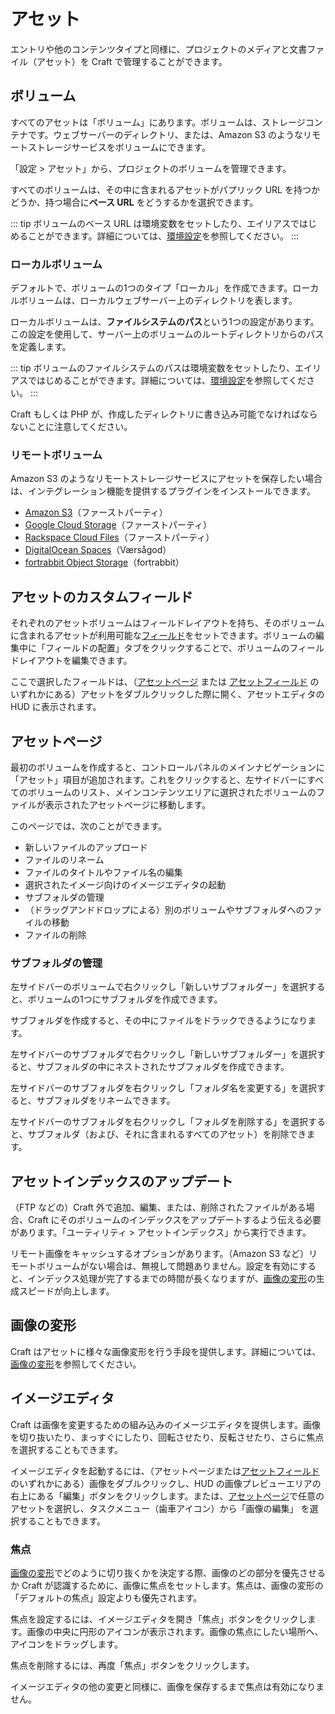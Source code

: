 # アセット

エントリや他のコンテンツタイプと同様に、プロジェクトのメディアと文書ファイル（アセット）を Craft で管理することができます。

## ボリューム

すべてのアセットは「ボリューム」にあります。ボリュームは、ストレージコンテナです。ウェブサーバーのディレクトリ、または、Amazon S3 のようなリモートストレージサービスをボリュームにできます。

「設定 > アセット」から、プロジェクトのボリュームを管理できます。

すべてのボリュームは、その中に含まれるアセットがパプリック URL を持つかどうか、持つ場合に**ベース URL** をどうするかを選択できます。

::: tip ボリュームのベース URL は環境変数をセットしたり、エイリアスではじめることができます。詳細については、[環境設定](config/environments.md)を参照してください。 :::

### ローカルボリューム

デフォルトで、ボリュームの1つのタイプ「ローカル」を作成できます。ローカルボリュームは、ローカルウェブサーバー上のディレクトリを表します。

ローカルボリュームは、**ファイルシステムのパス**という1つの設定があります。この設定を使用して、サーバー上のボリュームのルートディレクトリからのパスを定義します。

::: tip ボリュームのファイルシステムのパスは環境変数をセットしたり、エイリアスではじめることができます。詳細については、[環境設定](config/environments.md)を参照してください。 :::

Craft もしくは PHP が、作成したディレクトリに書き込み可能でなければならないことに注意してください。

### リモートボリューム

Amazon S3 のようなリモートストレージサービスにアセットを保存したい場合は、インテグレーション機能を提供するプラグインをインストールできます。

- [Amazon S3](https://github.com/craftcms/aws-s3)（ファーストパーティ）
- [Google Cloud Storage](https://github.com/craftcms/google-cloud)（ファーストパーティ）
- [Rackspace Cloud Files](https://github.com/craftcms/rackspace)（ファーストパーティ）
- [DigitalOcean Spaces](https://github.com/vaersaagod/dospaces)（Værsågod）
- [fortrabbit Object Storage](https://github.com/fortrabbit/craft-object-storage)（fortrabbit）

## アセットのカスタムフィールド

それぞれのアセットボリュームはフィールドレイアウトを持ち、そのボリュームに含まれるアセットが利用可能な[フィールド](fields.md)をセットできます。ボリュームの編集中に「フィールドの配置」タブをクリックすることで、ボリュームのフィールドレイアウトを編集できます。

ここで選択したフィールドは、（[アセットページ](#assets-page) または [アセットフィールド](assets-fields.md) のいずれかにある）アセットをダブルクリックした際に開く、アセットエディタの HUD に表示されます。

## アセットページ

最初のボリュームを作成すると、コントロールパネルのメインナビゲーションに「アセット」項目が追加されます。これをクリックすると、左サイドバーにすべてのボリュームのリスト、メインコンテンツエリアに選択されたボリュームのファイルが表示されたアセットページに移動します。

このページでは、次のことができます。

- 新しいファイルのアップロード
- ファイルのリネーム
- ファイルのタイトルやファイル名の編集
- 選択されたイメージ向けのイメージエディタの起動
- サブフォルダの管理
- （ドラッグアンドドロップによる）別のボリュームやサブフォルダへのファイルの移動
- ファイルの削除

### サブフォルダの管理

左サイドバーのボリュームで右クリックし「新しいサブフォルダー」を選択すると、ボリュームの1つにサブフォルダを作成できます。

サブフォルダを作成すると、その中にファイルをドラックできるようになります。

左サイドバーのサブフォルダで右クリックし「新しいサブフォルダー」を選択すると、サブフォルダの中にネストされたサブフォルダを作成できます。

左サイドバーのサブフォルダを右クリックし「フォルダ名を変更する」を選択すると、サブフォルダをリネームできます。

左サイドバーのサブフォルダを右クリックし「フォルダを削除する」を選択すると、サブフォルダ（および、それに含まれるすべてのアセット）を削除できます。

## アセットインデックスのアップデート

（FTP などの）Craft 外で追加、編集、または、削除されたファイルがある場合、Craft にそのボリュームのインデックスをアップデートするよう伝える必要があります。「ユーティリティ > アセットインデックス」から実行できます。

リモート画像をキャッシュするオプションがあります。（Amazon S3 など）リモートボリュームがない場合は、無視して問題ありません。設定を有効にすると、インデックス処理が完了するまでの時間が長くなりますが、[画像の変形](image-transforms.md)の生成スピードが向上します。

## 画像の変形

Craft はアセットに様々な画像変形を行う手段を提供します。詳細については、[画像の変形](image-transforms.md)を参照してください。

## イメージエディタ

Craft は画像を変更するための組み込みのイメージエディタを提供します。画像を切り抜いたり、まっすぐにしたり、回転させたり、反転させたり、さらに焦点を選択することもできます。

イメージエディタを起動するには、（アセットページまたは[アセットフィールド](assets-fields.md)のいずれかにある）画像をダブルクリックし、HUD の画像プレビューエリアの右上にある「編集」ボタンをクリックします。または、[アセットページ](#assets-page)で任意のアセットを選択し、タスクメニュー（歯車アイコン）から「画像の編集」 を選択することもできます。

### 焦点

[画像の変形](image-transforms.md)でどのように切り抜くかを決定する際、画像のどの部分を優先させるか Craft が認識するために、画像に焦点をセットします。焦点は、画像の変形の「デフォルトの焦点」設定よりも優先されます。

焦点を設定するには、イメージエディタを開き「焦点」ボタンをクリックします。画像の中央に円形のアイコンが表示されます。画像の焦点にしたい場所へ、アイコンをドラッグします。

焦点を削除するには、再度「焦点」ボタンをクリックします。

イメージエディタの他の変更と同様に、画像を保存するまで焦点は有効になりません。
